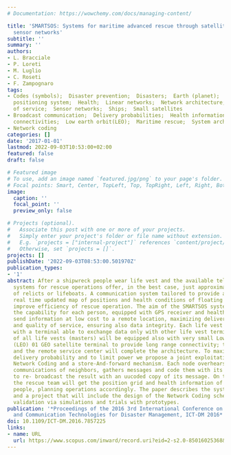 ```yaml
---
# Documentation: https://wowchemy.com/docs/managing-content/

title: 'SMARTSOS: Systems for maritime advanced rescue through satellite and optimized
  sensor networks'
subtitle: ''
summary: ''
authors:
- L. Bracciale
- P. Loreti
- M. Luglio
- C. Roseti
- F. Zampognaro
tags:
- Codes (symbols);  Disaster prevention;  Disasters;  Earth (planet);  Facsimile;  Global
  positioning system;  Health;  Linear networks;  Network architecture;  Orbits;  Quality
  of service;  Sensor networks;  Ships;  Small satellites
- Broadcast communication;  Delivery probabilities;  Health informations;  LEO satellite;  Long-range
  connectivities;  Low earth orbit(LEO);  Maritime rescue;  System architectures
- Network coding
categories: []
date: '2017-01-01'
lastmod: 2022-09-03T10:53:00+02:00
featured: false
draft: false

# Featured image
# To use, add an image named `featured.jpg/png` to your page's folder.
# Focal points: Smart, Center, TopLeft, Top, TopRight, Left, Right, BottomLeft, Bottom, BottomRight.
image:
  caption: ''
  focal_point: ''
  preview_only: false

# Projects (optional).
#   Associate this post with one or more of your projects.
#   Simply enter your project's folder or file name without extension.
#   E.g. `projects = ["internal-project"]` references `content/project/deep-learning/index.md`.
#   Otherwise, set `projects = []`.
projects: []
publishDate: '2022-09-03T08:53:00.501970Z'
publication_types:
- '1'
abstract: After a shipwreck people wear life vest and the available telecommunication
  systems for rescue operations offer, in the best case, just approximate localization
  of relicts or lifeboats. A communication system tailored to provide a reliable and
  real time updated map of positions and health conditions of floating people can
  improve efficiency of rescue operation. The aim of the SMARTSOS system is to introduce
  the capability for each person, equipped with GPS receiver and health sensors, to
  send information at low cost to a remote location, maximizing delivery probability
  and quality of service, ensuring also data integrity. Each life vest will be equipped
  with a terminal able to exchange data only with other life vest terminals; a subset
  of all life vests (masters) will be equipped also with very small Low Earth Orbit
  (LEO) 01 GEO satellite terminal to provide long range connectivity; the space segment
  and the remote service center will complete the architecture. To maximize message
  delivery probability and to limit power we propose a joint exploitation of linear
  Network Coding and a store-And-forward mechanism. Each node overhears broadcast
  communications of neighbors, gathers messages and code them with its own message
  to re- broadcast the result with an uucoded copy of its message. On the other side,
  the rescue team will get the position grid and health information of shipwrecked
  people, planning operations accordingly. The paper describes the system architecture
  and a project that will include the design of the Network Coding scheme and its
  validation via simulations and trials with prototypes.
publication: '*Proceedings of the 2016 3rd International Conference on Information
  and Communication Technologies for Disaster Management, ICT-DM 2016*'
doi: 10.1109/ICT-DM.2016.7857225
links:
- name: URL
  url: https://www.scopus.com/inward/record.uri?eid=2-s2.0-85016025368&doi=10.1109%2fICT-DM.2016.7857225&partnerID=40&md5=6a0c43bfefd6a59a2241b2f7438e4428
---
```

